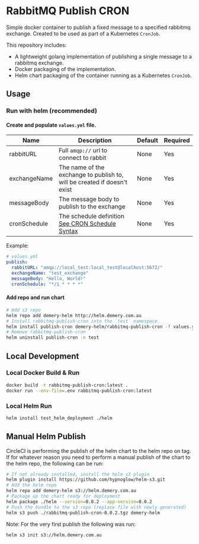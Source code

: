 # RabbitMQ Publish CRON

Simple docker container to publish a fixed message to a specified rabbitmq exchange. Created to be used as part of a Kubernetes `CronJob`.

This repository includes:

- A lightweight golang implementation of publishing a single message to a rabbitmq exchange.
- Docker packaging of the implementation.
- Helm chart packaging of the container running as a Kubernetes `CronJob`.

## Usage

### Run with helm (recommended)

#### Create and populate `values.yml` file.

| Name         | Description                                                                                                                                   | Default | Required |
| ------------ | --------------------------------------------------------------------------------------------------------------------------------------------- | ------- | -------- |
| rabbitURL    | Full `amqp://` url to connect to rabbit                                                                                                       | None    | Yes      |
| exchangeName | The name of the exchange to publish to, will be created if doesn't exist                                                                      | None    | Yes      |
| messageBody  | The message body to publish to the exchange                                                                                                   | None    | Yes      |
| cronSchedule | The schedule definition [See CRON Schedule Syntax](https://kubernetes.io/docs/concepts/workloads/controllers/cron-jobs/#cron-schedule-syntax) | None    | Yes      |

Example:

```yml
# values.yml
publish:
  rabbitURL: "amqp://local_test:local_test@localhost:5672/"
  exchangeName: "test_exchange"
  messageBody: "Hello, World!"
  cronSchedule: "*/1 * * * *"
```

#### Add repo and run chart

```sh
# Add s3 repo
helm repo add demery-helm http://helm.demery.com.au
# Install rabbitmq-publish-cron into the `test` namespace
helm install publish-cron demery-helm/rabbitmq-publish-cron -f values.yaml -n test
# Remove rabbitmq-publish-cron
helm uninstall publish-cron -n test
```

## Local Development

### Local Docker Build & Run

```sh
docker build -t rabbitmq-publish-cron:latest .
docker run --env-file=.env rabbitmq-publish-cron:latest
```

### Local Helm Run

```sh
helm install test_helm_deployment ./helm
```

## Manual Helm Publish

CircleCI is performing the publish of the helm chart to the helm repo on tag.
If for whatever reason you need to perform a manual publish of the chart to the helm repo, the following can be run:

```sh
# If not already installed, install the helm s3 plugin
helm plugin install https://github.com/hypnoglow/helm-s3.git
# Add the helm repo
helm repo add demery-helm s3://helm.demery.com.au
# Package up the chart ready for deployment
helm package ./helm --version=0.0.2 --app-version=0.0.2
# Push the bundle to the s3 repo (replace file with newly generated)
helm s3 push ./rabbitmq-publish-cron-0.0.2.tgz demery-helm
```

Note:
For the very first publish the following was run:

```sh
helm s3 init s3://helm.demery.com.au
```
